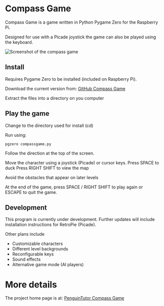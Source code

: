 # Compass Game
Compass Game is a game written in Python Pygame Zero for the Raspberry Pi.

Designed for use with a Picade joystick the game can also be played using the keyboard. 

![Screenshot of the compass game](http://www.penguintutor.com/projects/images/compassgame01.png)

## Install
Requires Pygame Zero to be installed (included on Raspberry Pi). 

Download the current version from: [GitHub Compass Game](https://github.com/penguintutor/compassgame/archive/master.zip)

Extract the files into a directory on you computer


## Play the game

Change to the directory used for install (cd)

Run using:

`pgzero compassgame.py`

Follow the direction at the top of the screen.

Move the character using a joystick (Picade) or cursor keys. 
Press SPACE to duck
Press RIGHT SHIFT to view the map

Avoid the obstacles that appear on later levels

At the end of the game, press SPACE / RIGHT SHIFT to play again or ESCAPE to quit the game.



## Development
This program is currently under development. Further updates will include installation instructions for RetroPie (Picade).

Other plans include
* Customizable characters
* Different level backgrounds
* Reconfigurable keys
* Sound effects
* Alternative game mode (AI players)

# More details

The project home page is at: [PenguinTutor Compass Game](http://www.penguintutor.com/projects/compass-game)